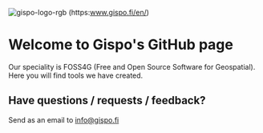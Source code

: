 ![gispo-logo-rgb](https://github.com/GispoCoding/.github/assets/87303508/748d7db3-28c2-4075-8531-b5dac65e0dbe) (https:www.gispo.fi/en/)

# Welcome to Gispo's GitHub page

Our speciality is FOSS4G (Free and Open Source Software for Geospatial). Here you will find tools we have created. 

## Have questions / requests / feedback?

Send as an email to info@gispo.fi
